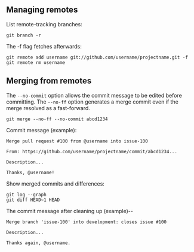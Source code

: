 ## Managing remotes

List remote-tracking branches:

    git branch -r

The -f flag fetches afterwards:

    git remote add username git://github.com/username/projectname.git -f
    git remote rm username

## Merging from remotes

The `--no-commit` option allows the commit message to be edited before
committing.  The `--no-ff` option generates a merge commit even if the merge
resolved as a fast-forward.

    git merge --no-ff --no-commit abcd1234

Commit message (example):

    Merge pull request #100 from @username into issue-100

    From: https://github.com/username/projectname/commit/abcd1234...

    Description...

    Thanks, @username!

Show merged commits and differences:

    git log --graph
    git diff HEAD~1 HEAD

The commit message after cleaning up (example)--

    Merge branch 'issue-100' into development: closes issue #100

    Description...

    Thanks again, @username.
